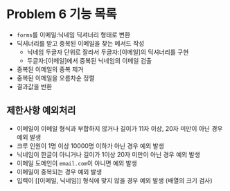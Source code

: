 # Problem 6 기능 목록
- `forms`를 이메일:닉네임 딕셔너리 형태로 변환
- 딕셔너리를 받고 중복된 이메일을 찾는 메서드 작성  
  - 닉네임 두글자 단위로 잘라서 두글자:[이메일]의 딕셔너리를 구현
  - 두글자:[이메일]에서 중복된 닉네임의 이메일 검출
- 중복된 이메일의 중복 제거
- 중복된 이메일을 오름차순 정렬
- 결과값을 반환

## 제한사항 예외처리
- 이메일이 이메일 형식과 부합하지 않거나 길이가 11자 이상, 20자 미만이 아닌 경우 예외 발생
- 크루 인원이 1명 이상 10000명 이하가 아닌 경우 예외 발생
- 닉네임이 한글이 아니거나 길이가 1이상 20자 미만이 아닌 경우 예외 발생
- 이메일 도메인이 `email.com`이 아니면 예외 발생
- 이메일이 중복되는 경우 예외 발생
- 입력이 [[이메일, 닉네임]] 형식에 맞지 않을 경우 예외 발생 (배열의 크기 검사)